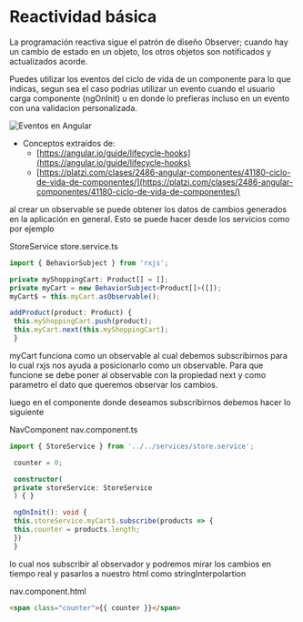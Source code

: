 # Reactividad básica

La programación reactiva sigue el patrón de diseño Observer; cuando hay un cambio de estado en un objeto, los otros objetos son notificados y actualizados acorde.

Puedes utilizar los eventos del ciclo de vida de un componente para lo que indicas, segun sea el caso podrias utilizar un evento cuando el usuario carga componente (ngOnInit) u en donde lo prefieras incluso en un evento con una validacion personalizada.

![Eventos en Angular](https://miro.medium.com/max/2400/1*F1lr1sJbICqgii3V3l4iVw.png)

-   Conceptos extraídos de:
    -   [https://angular.io/guide/lifecycle-hooks](https://angular.io/guide/lifecycle-hooks)
    -   [https://platzi.com/clases/2486-angular-componentes/41180-ciclo-de-vida-de-componentes/](https://platzi.com/clases/2486-angular-componentes/41180-ciclo-de-vida-de-componentes/)


al crear un observable se puede obtener los datos de cambios generados en la aplicación en general. Esto se puede hacer desde los servicios como por ejemplo

StoreService
store.service.ts
```ts
import { BehaviorSubject } from 'rxjs';

private myShoppingCart: Product[] = [];
private myCart = new BehaviorSubject<Product[]>([]);
myCart$ = this.myCart.asObservable();

addProduct(product: Product) {
 this.myShoppingCart.push(product);
 this.myCart.next(this.myShoppingCart);
 }
```

myCart funciona como un observable al cual debemos subscribirnos para lo cual rxjs nos ayuda a posicionarlo como un observable.
Para que funcione se debe poner al observable con la propiedad next y como parametro el dato que queremos observar los cambios.

luego en el componente donde deseamos subscribirnos debemos hacer lo siguiente

NavComponent
nav.component.ts
```ts
import { StoreService } from '../../services/store.service';

 counter = 0;

 constructor(
 private storeService: StoreService
 ) { }

 ngOnInit(): void {
 this.storeService.myCart$.subscribe(products => {
 this.counter = products.length;
 })
 }
```

lo cual nos subscribir al observador y podremos mirar los cambios en tiempo real y pasarlos a nuestro html como stringInterpolartion

nav.component.html
```html
<span class="counter">{{ counter }}</span>
```